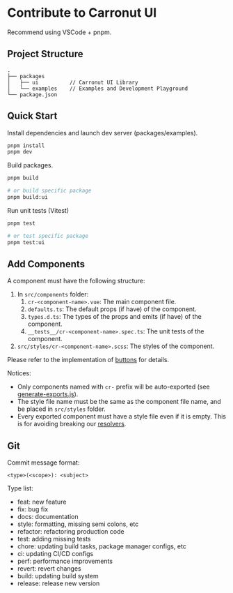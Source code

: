 # Contribute to Carronut UI

Recommend using VSCode + pnpm.

## Project Structure

```text
.
├── packages
│   ├── ui          // Carronut UI Library
│   └── examples    // Examples and Development Playground
└── package.json
```

## Quick Start

Install dependencies and launch dev server (packages/examples).

```bash
pnpm install
pnpm dev
```

Build packages.

```bash
pnpm build

# or build specific package
pnpm build:ui
```

Run unit tests (Vitest)

```bash
pnpm test

# or test specific package
pnpm test:ui
```

## Add Components

A component must have the following structure:

1. In `src/components` folder:
   1. `cr-<component-name>.vue`: The main component file.
   2. `defaults.ts`: The default props (if have) of the component.
   3. `types.d.ts`: The types of the props and emits (if have) of the component.
   4. `__tests__/cr-<component-name>.spec.ts`: The unit tests of the component.
2. `src/styles/cr-<component-name>.scss`: The styles of the component.

Please refer to the implementation of [buttons](./packages/ui/src/components/buttons) for details.

Notices:

- Only components named with `cr-` prefix will be auto-exported (see [generate-exports.js](packages/ui/scripts/generate-exports.js#L21)).
- The style file name must be the same as the component file name, and be placed in `src/styles` folder.
- Every exported component must have a style file even if it is empty. This is for avoiding breaking our [resolvers](packages/ui/src/resolver.ts).

## Git

Commit message format:

```text
<type>(<scope>): <subject>
```

Type list:

- feat: new feature
- fix: bug fix
- docs: documentation
- style: formatting, missing semi colons, etc
- refactor: refactoring production code
- test: adding missing tests
- chore: updating build tasks, package manager configs, etc
- ci: updating CI/CD configs
- perf: performance improvements
- revert: revert changes
- build: updating build system
- release: release new version
